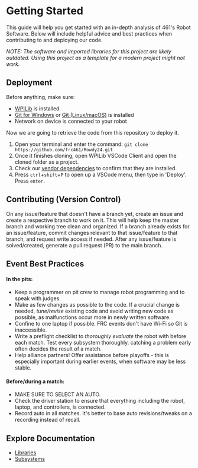 # Getting Started

This guide will help you get started with an in-depth analysis of 461's Robot Software. Below will include helpful advice and best practices when contributing to and deploying our code.

*NOTE: The software and imported libraries for this project are likely outdated. Using this project as a template for a modern project might not work.*

## Deployment

Before anything, make sure:

- [WPILib](https://docs.wpilib.org/en/stable/docs/zero-to-robot/step-2/wpilib-setup.html) is installed
- [Git for Windows](https://git-scm.com/download/win) or [Git (Linux/macOS)](https://git-scm.com/book/en/v2/Getting-Started-Installing-Git) is installed
- Network on device is connected to your robot

Now we are going to retrieve the code from this repository to deploy it.

1. Open your terminal and enter the command: `git clone https://github.com/frc461/Rowdy24.git`
2. Once it finishes cloning, open WPILib VSCode Client and open the cloned folder as a project.
3. Check our [vendor dependencies](lib/VENDOR%20LIBRARIES.md) to confirm that they are installed.
4. Press `ctrl`+`shift`+`P` to open up a VSCode menu, then type in 'Deploy'. Press `enter`.

## Contributing (Version Control)

On any issue/feature that doesn't have a branch yet, create an issue and create a respective branch to work on it. This will help keep the master branch and working tree clean and organized. If a branch already exists for an issue/feature, commit changes relevant to that issue/feature to that branch, and request write access if needed. After any issue/feature is solved/created, generate a pull request (PR) to the main branch.

## Event Best Practices

#### In the pits:
- Keep a programmer on pit crew to manage robot programming and to speak with judges.
- Make as few changes as possible to the code. If a crucial change is needed, *tune/revise* existing code and avoid writing new code as possible, as malfunctions occur more in newly written software.
- Confine to one laptop if possible. FRC events don't have Wi-Fi so Git is inaccessible.
- Write a preflight checklist to *thoroughly evaluate* the robot with before each match. Test every subsystem thoroughly. catching a problem early often decides the result of a match.
- Help alliance partners! Offer assistance before playoffs - this is especially important during earlier events, when software may be less stable.

#### Before/during a match:
- MAKE SURE TO SELECT AN AUTO.
- Check the driver station to ensure that everything including the robot, laptop, and controllers, is connected.
- Record auto in all matches. It's better to base auto revisions/tweaks on a recording instead of recall.

## Explore Documentation
- [Libraries](lib)
- [Subsystems](subsystems)